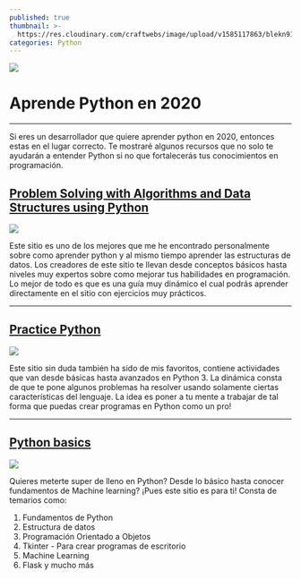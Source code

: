 ```yaml
---
published: true
thumbnail: >-
  https://res.cloudinary.com/craftwebs/image/upload/v1585117863/blekn91890-9-1/blgs-img76/chris-ried-ieic5Tq8YMk-unsplash.jpg
categories: Python
---
```

![](https://res.cloudinary.com/craftwebs/image/upload/v1585117863/blekn91890-9-1/blgs-img76/chris-ried-ieic5Tq8YMk-unsplash.jpg)
# Aprende Python en 2020
----

Si eres un desarrollador que quiere aprender python en 2020, entonces estas en el lugar correcto. Te mostraré algunos recursos que no solo te ayudarán a entender Python si no que fortalecerás tus conocimientos en programación. 


## [Problem Solving with Algorithms and Data Structures using Python](https://runestone.academy/runestone/books/published/pythonds/index.html)

![](https://res.cloudinary.com/craftwebs/image/upload/v1585118492/blekn91890-9-1/blgs-img76/Captura_de_pantalla_2020-03-25_a_la_s_00.38.00.png)


Este sitio es uno de los mejores que me he encontrado personalmente sobre como aprender python y al mismo tiempo aprender las estructuras de datos. Los creadores  de este sitio te llevan desde conceptos básicos hasta niveles muy expertos sobre como mejorar tus habilidades en programación. Lo mejor de todo es que es una guía muy dinámico el cual podrás aprender directamente en el sitio con ejercicios muy prácticos.

----

## [Practice Python](https://www.practicepython.org/)

![](https://res.cloudinary.com/craftwebs/image/upload/v1585118922/blekn91890-9-1/blgs-img76/Captura_de_pantalla_2020-03-25_a_la_s_00.45.39.png)


Este sitio sin duda también ha sido de mis favoritos, contiene actividades que van desde básicas hasta avanzados en Python 3. La dinámica consta de que te pone algunos problemas ha resolver usando solamente ciertas características del lenguaje. La idea es poner a tu mente a trabajar de tal forma que puedas crear programas en Python como un pro!

----

## [Python basics](https://pythonbasics.org/)

![](https://res.cloudinary.com/craftwebs/image/upload/v1585119543/blekn91890-9-1/blgs-img76/Captura_de_pantalla_2020-03-25_a_la_s_00.54.29.png)


Quieres meterte super de lleno en Python? Desde lo básico hasta conocer fundamentos de Machine learning? ¡Pues este sitio es para ti! Consta de temarios como:
1. Fundamentos de Python
2. Estructura de datos
3. Programación Orientado a Objetos
4. Tkinter - Para crear programas de escritorio
5. Machine Learning
6. Flask y mucho más
